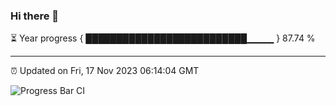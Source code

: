 ### Hi there 👋

⏳ Year progress { ██████████████████████████▁▁▁▁ } 87.74 %

---

⏰ Updated on Fri, 17 Nov 2023 06:14:04 GMT

![Progress Bar CI](https://github.com/liununu/liununu/workflows/Progress%20Bar%20CI/badge.svg)
